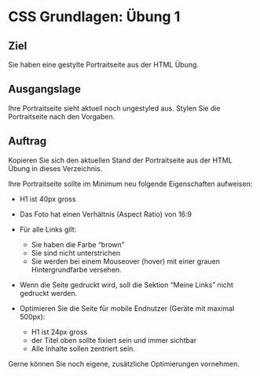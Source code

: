 # CSS Grundlagen: Übung 1

## Ziel
Sie haben eine gestylte Portraitseite aus der HTML Übung.

## Ausgangslage
Ihre Portraitseite sieht aktuell noch ungestyled aus. Stylen Sie die Portraitseite nach den Vorgaben.

## Auftrag
Kopieren Sie sich den aktuellen Stand der Portraitseite aus der HTML Übung in dieses Verzeichnis.

Ihre Portraitseite sollte im Minimum neu folgende Eigenschaften aufweisen:
- H1 ist 40px gross
- Das Foto hat einen Verhältnis (Aspect Ratio) von 16:9
- Für alle Links gilt:
  - Sie haben die Farbe “brown”
  - Sie sind nicht unterstrichen
  - Sie werden bei einem Mouseover (hover) mit einer grauen Hintergrundfarbe versehen. 
- Wenn die Seite gedruckt wird, soll die Sektion “Meine Links” nicht gedruckt werden.

- Optimieren Sie die Seite für mobile Endnutzer (Geräte mit maximal 500px):
  - H1 ist 24px gross
  - der Titel oben sollte fixiert sein und immer sichtbar
  - Alle Inhalte sollen zentriert sein.

Gerne können Sie noch eigene, zusätzliche Optimierungen vornehmen.
